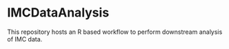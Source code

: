 # IMCDataAnalysis
This repository hosts an R based workflow to perform downstream analysis of IMC data.
